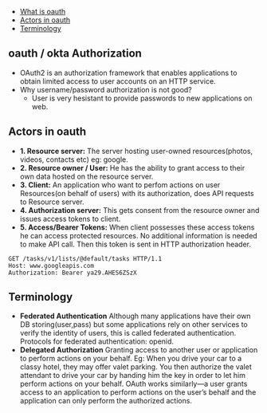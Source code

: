 - [What is oauth](#what)
- [Actors in oauth](#actors)
- [Terminology](#term)

<a name=what></a>
## oauth / okta Authorization
- OAuth2 is an authorization framework that enables applications to obtain limited access to user accounts on an HTTP service.
- Why username/password authorization is not good?
  - User is very hesistant to provide passwords to new applications on web.

<a name=actors></a>
## Actors in oauth
- **1. Resource server:** The server hosting user-owned resources(photos, videos, contacts etc) eg: google.
- **2. Resource owner / User:** He has the ability to grant access to their own data hosted on the resource server.
- **3. Client:** An application who want to perfom actions on user Resources(on behalf of users) with its authorization, does API requests to Resource server.
- **4. Authorization server:** This gets consent from the resource owner and issues access tokens to client.
- **5. Access/Bearer Tokens:** When client possesses these access tokens he can access protected resources. No additional information is needed to make API call. Then this token is sent in HTTP authorization header.
```http
GET /tasks/v1/lists/@default/tasks HTTP/1.1 
Host: www.googleapis.com
Authorization: Bearer ya29.AHES6ZSzX
```

<a name=term></a>
## Terminology
- **Federated Authentication** Although many applications have their own DB storing(user,pass) but some applications rely on other services to verify the identity of users, this is called federated authentication. Protocols for federated authentication: openid.
- **Delegated Authorization** Granting access to another user or application to perform actions on your behalf. Eg: When you drive your car to a classy hotel, they may offer valet parking. You then authorize the valet attendant to drive your car by handing him the key in order to let him perform actions on your behalf. OAuth works similarly—a user grants access to an application to perform actions on the user’s behalf and the application can only perform the authorized actions.

